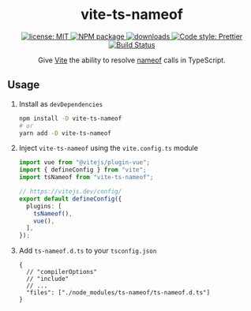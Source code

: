 <h1 align="center">vite-ts-nameof</h1>

<p align="center">
  <a href="https://github.com/Shinigami92/vite-ts-nameof/blob/main/LICENSE">
    <img alt="license: MIT" src="https://img.shields.io/github/license/Shinigami92/vite-ts-nameof.svg?style=flat-square">
  </a>
  <a href="https://www.npmjs.com/package/vite-ts-nameof" target="_blank">
    <img alt="NPM package" src="https://img.shields.io/npm/v/vite-ts-nameof.svg?style=flat-square">
  </a>
  <a href="https://www.npmjs.com/package/vite-ts-nameof" target="_blank">
    <img alt="downloads" src="https://img.shields.io/npm/dt/vite-ts-nameof.svg?style=flat-square">
  </a>
  <a href="https://github.com/prettier/prettier" target="_blank">
    <img alt="Code style: Prettier" src="https://img.shields.io/badge/code_style-prettier-ff69b4.svg?style=flat-square">
  </a>
  <a href="https://github.com/Shinigami92/vite-ts-nameof/actions?query=branch%3Amain+workflow%3ACI">
    <img alt="Build Status" src="https://github.com/Shinigami92/vite-ts-nameof/workflows/CI/badge.svg?branch=main">
  </a>
</p>

<p align="center">
  Give <a href="https://github.com/vitejs/vite" target="_blank">Vite</a> the ability to resolve <a href="https://github.com/dsherret/ts-nameof" target="_blank">nameof</a> calls in TypeScript.
</p>

## Usage

1. Install as `devDependencies`

   ```bash
   npm install -D vite-ts-nameof
   # or
   yarn add -D vite-ts-nameof
   ```

2. Inject `vite-ts-nameof` using the `vite.config.ts` module

   ```ts
   import vue from "@vitejs/plugin-vue";
   import { defineConfig } from "vite";
   import tsNameof from "vite-ts-nameof";

   // https://vitejs.dev/config/
   export default defineConfig({
     plugins: [
       tsNameof(),
       vue(),
     ],
   });
   ```

3. Add `ts-nameof.d.ts` to your `tsconfig.json`

   ```jsonc
   {
     // "compilerOptions"
     // "include"
     // ...
     "files": ["./node_modules/ts-nameof/ts-nameof.d.ts"]
   }
   ```
